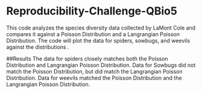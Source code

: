 # Reproducibility-Challenge-QBio5
This code analyzes the species diversity data collected by LaMont Cole and compares it against a Poisson Distribution and a Langrangian Poisson Distribution. The code will plot the data for spiders, sowbugs, and weevils against the distributions . 

##Results
The data for spiders closely matches both the Poisson Distribution and Langrangian Poisson Distribution. Data for Sowbugs did not match the Poisson Distribution, but did match the Langrangian Poisson Distribution. Data for weevils matched the Poisson Distribution and the Langrangian Poisson Distribution.
